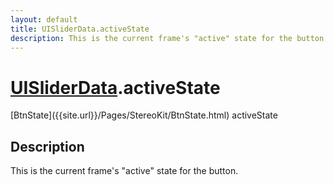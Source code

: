 ```yaml
---
layout: default
title: UISliderData.activeState
description: This is the current frame's "active" state for the button.
---
```

# [UISliderData]({{site.url}}/Pages/StereoKit/UISliderData.html).activeState

<div class='signature' markdown='1'>
[BtnState]({{site.url}}/Pages/StereoKit/BtnState.html) activeState
</div>

## Description
This is the current frame's "active" state for the button.

